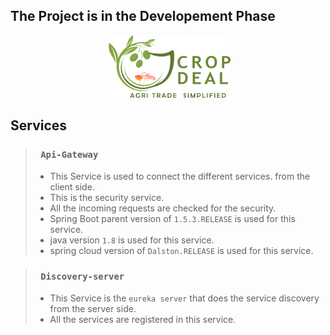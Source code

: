 ## The Project is in the Developement Phase ##

<p align="center">
<img  src="https://github.com/saisukumarpinninti/CropDeal/blob/master/Resources/icon.PNG" width="200" height="100">
</p>

 ## Services

> ### ` Api-Gateway` ### 
>- This Service is used to connect the different services. from the client side. 
>- This is the security service.
>- All the incoming requests are checked for the security.
>- Spring Boot parent version of  ` 1.5.3.RELEASE ` is used for this service. 
>- java version ` 1.8 ` is used for this service.
>- spring cloud version of `Dalston.RELEASE` is used for this service.

> ### ` Discovery-server` ###
>- This Service is the `eureka server` that does the service discovery  from the server  side.
>- All the services are registered in this service.
>



